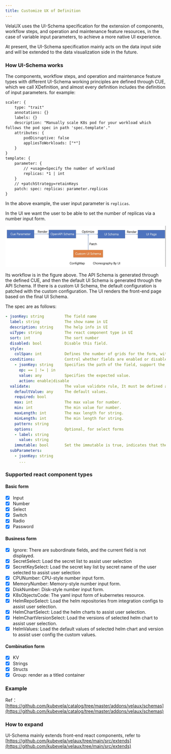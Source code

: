 ```yaml
---
title: Customize UX of Definition
---
```


VelaUX uses the UI-Schema specification for the extension of components, workflow steps, and operation and maintenance feature resources, in the case of variable input parameters, to achieve a more native UI experience.

At present, the UI-Schema specification mainly acts on the data input side and will be extended to the data visualization side in the future.

### How UI-Schema works

The components, workflow steps, and operation and maintenance feature types with different UI-Schema working principles are defined through CUE, which we call XDefinition, and almost every definition includes the definition of input parameters. for example:

```cue
scaler: {
	type: "trait"
	annotations: {}
	labels: {}
	description: "Manually scale K8s pod for your workload which follows the pod spec in path 'spec.template'."
	attributes: {
		podDisruptive: false
		appliesToWorkloads: ["*"]
	}
}
template: {
	parameter: {
		// +usage=Specify the number of workload
		replicas: *1 | int
	}
	// +patchStrategy=retainKeys
	patch: spec: replicas: parameter.replicas
}
```

In the above example, the user input parameter is `replicas`.

In the UI we want the user to be able to set the number of replicas via a number input form.

![ui schema](../resources/ui-schema.jpg)

Its workflow is in the figure above. The API Schema is generated through the defined CUE, and then the default UI Schema is generated through the API Schema. If there is a custom UI Schema, the default configuration is patched with the custom configuration. The UI renders the front-end page based on the final UI Schema.

The spec are as follows:

```yaml
- jsonKey: string         The field name
  label: string           The show name in UI
  description: string     The help info in UI
  uiType: string          The react component type in UI
  sort: int               The sort number
  disabled: bool          Disable this field.
  style:  
    colSpan: int          Defines the number of grids for the form, with 24 representing 100% width.
  conditions:             Control whether fields are enabled or disabled by certain conditions.
    - jsonKey: string     Specifies the path of the field, support the peer and subordinate fields.
      op: == | != | in    
      value: any          Specifies the expected value.
      action: enable|disable
  validate:               The value validate rule, It must be defined as a whole. 
    defaultValue: any     The default values.
    required: bool
    max: int              The max value for number.
    min: int              The min value for number.
    maxLength: int        The max length for string.
    minLength: int        The min length for string.
    pattern: string
    options:              Optional, for select forms
    - label: string
      value: string
    immutable: bool       Set the immutable is true, indicates that the parameter cannot be changed.
  subParameters:
    - jsonKey: string
      ...
```

### Supported react component types

#### Basic form

- [x] Input
- [x] Number
- [x] Select
- [x] Switch
- [x] Radio
- [x] Password

#### Business form

- [x] Ignore: There are subordinate fields, and the current field is not displayed.
- [x] SecretSelect: Load the secret list to assist user selection
- [x] SecretKeySelect: Load the secret key list by secret name of the user selected to assist user selection
- [x] CPUNumber: CPU-style number input form.
- [x] MemoryNumber: Memory-style number input form.
- [x] DiskNumber: Disk-style number input form.
- [x] K8sObjectsCode: The yaml input form of kubernetes resource.
- [x] HelmRepoSelect: Load the helm repositories from integration configs to assist user selection.
- [x] HelmChartSelect: Load the helm charts to assist user selection.
- [x] HelmChartVersionSelect: Load the versions of selected helm chart to assist user selection.
- [x] HelmValues: Load the default values of selected helm chart and version to assist user config the custom values.

#### Combination form

- [x] KV
- [x] Strings
- [x] Structs
- [x] Group: render as a titled container

### Example

Ref：[https://github.com/kubevela/catalog/tree/master/addons/velaux/schemas](https://github.com/kubevela/catalog/tree/master/addons/velaux/schemas)

### How to expand

UI-Schema mainly extends front-end react components, refer to [https://github.com/kubevela/velaux/tree/main/src/extends](https://github.com/kubevela/velaux/tree/main/src/extends)
